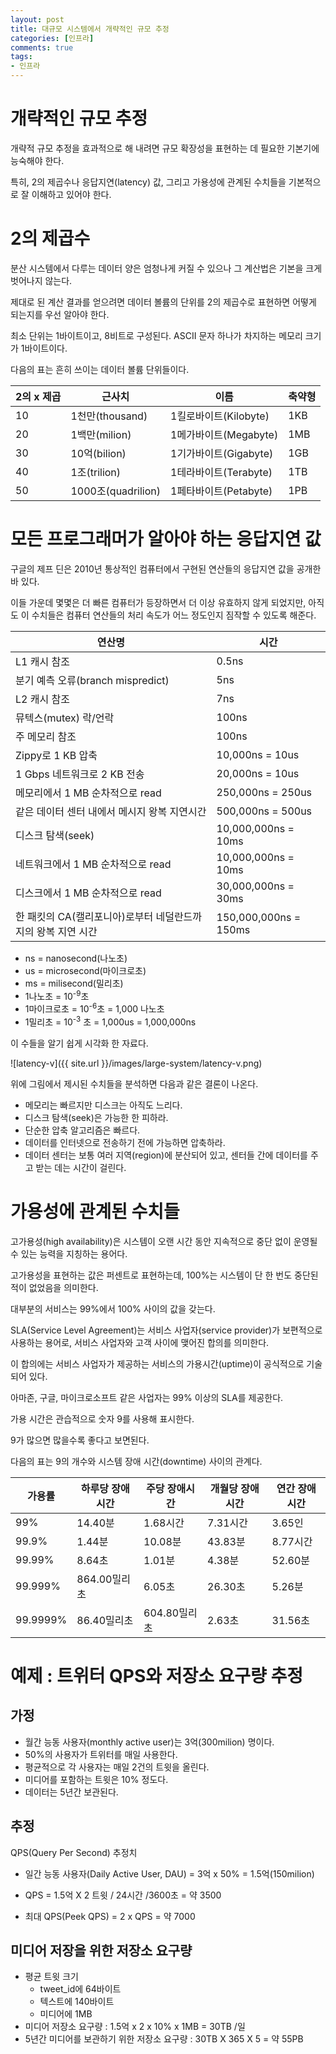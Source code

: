 ```yaml
---
layout: post
title: 대규모 시스템에서 개략적인 규모 추정
categories: [인프라]
comments: true 
tags:
- 인프라
---
```


# 개략적인 규모 추정

개략적 규모 추정을 효과적으로 해 내려면 규모 확장성을 표현하는 데 필요한 기본기에 능숙해야 한다.

특히, 2의 제곱수나 응답지연(latency) 값, 그리고 가용성에 관계된 수치들을 기본적으로 잘 이해하고 있어야 한다.



# 2의 제곱수

분산 시스템에서 다루는 데이터 양은 엄청나게 커질 수 있으나 그 계산법은 기본을 크게 벗어나지 않는다.

제대로 된 계산 결과를 얻으려면 데이터 볼륨의 단위를 2의 제곱수로 표현하면 어떻게 되는지를 우선 알아야 한다.

최소 단위는 1바이트이고, 8비트로 구성된다. ASCII 문자 하나가 차지하는 메모리 크기가 1바이트이다. 

다음의 표는 흔히 쓰이는 데이터 볼륨 단위들이다.

| 2의 x 제곱 | 근사치             | 이름                  | 축약형 |
| ---------- | ------------------ | --------------------- | ------ |
| 10         | 1천만(thousand)    | 1킬로바이트(Kilobyte) | 1KB    |
| 20         | 1백만(milion)      | 1메가바이트(Megabyte) | 1MB    |
| 30         | 10억(bilion)       | 1기가바이트(Gigabyte) | 1GB    |
| 40         | 1조(trilion)       | 1테라바이트(Terabyte) | 1TB    |
| 50         | 1000조(quadrilion) | 1페타바이트(Petabyte) | 1PB    |



# 모든 프로그래머가 알아야 하는 응답지연 값

구글의 제프 딘은 2010년 통상적인 컴퓨터에서 구현된 연산들의 응답지연 값을 공개한 바 있다.

이들 가운데 몇몇은 더 빠른 컴퓨터가 등장하면서 더 이상 유효하지 않게 되었지만, 아직도 이 수치들은 컴퓨터 연산들의 처리 속도가 어느 정도인지 짐작할 수 있도록 해준다.

| 연산명                                                       | 시간                  |
| ------------------------------------------------------------ | --------------------- |
| L1 캐시 참조                                                 | 0.5ns                 |
| 분기 예측 오류(branch mispredict)                            | 5ns                   |
| L2 캐시 참조                                                 | 7ns                   |
| 뮤텍스(mutex) 락/언락                                        | 100ns                 |
| 주 메모리 참조                                               | 100ns                 |
| Zippy로 1 KB 압축                                            | 10,000ns = 10us       |
| 1 Gbps 네트워크로 2 KB 전송                                  | 20,000ns = 10us       |
| 메모리에서 1 MB 순차적으로 read                              | 250,000ns = 250us     |
| 같은 데이터 센터 내에서 메시지 왕복 지연시간                 | 500,000ns = 500us     |
| 디스크 탐색(seek)                                            | 10,000,000ns = 10ms   |
| 네트워크에서 1 MB 순차적으로 read                            | 10,000,000ns = 10ms   |
| 디스크에서 1 MB 순차적으로 read                              | 30,000,000ns = 30ms   |
| 한 패킷의 CA(캘리포니아)로부터 네덜란드까지의 왕복 지연 시간 | 150,000,000ns = 150ms |

- ns = nanosecond(나노초)
- us = microsecond(마이크로초)
- ms = milisecond(밀리초)
- 1나노초 = 10<sup>-9</sup>초 
- 1마이크로초 = 10<sup>-6</sup>초  = 1,000 나노초
- 1밀리초 = 10<sup>-3</sup> 초 = 1,000us = 1,000,000ns

이 수들을 알기 쉽게 시각화 한 자료다.

 ![latency-v]({{ site.url }}/images/large-system/latency-v.png) 

위에 그림에서 제시된 수치들을 분석하면 다음과 같은 결론이 나온다.

- 메모리는 빠르지만 디스크는 아직도 느리다.
- 디스크 탐색(seek)은 가능한 한 피하라.
- 단순한 압축 알고리즘은 빠르다.
- 데이터를 인터넷으로 전송하기 전에 가능하면 압축하라.
- 데이터 센터는 보통 여러 지역(region)에 분산되어 있고, 센터들 간에 데이터를 주고 받는 데는 시간이 걸린다.



# 가용성에 관계된 수치들

고가용성(high availability)은 시스템이 오랜 시간 동안 지속적으로 중단 없이 운영될 수 있는 능력을 지칭하는 용어다.

고가용성을 표현하는 값은 퍼센트로 표현하는데, 100%는 시스템이 단 한 번도 중단된 적이 없었음을 의미한다.

대부분의 서비스는 99%에서 100% 사이의 값을 갖는다.

SLA(Service Level Agreement)는 서비스 사업자(service provider)가 보편적으로 사용하는 용어로, 서비스 사업자와 고객 사이에 맺어진 합의를 의미한다.

이 합의에는 서비스 사업자가 제공하는 서비스의 가용시간(uptime)이 공식적으로 기술되어 있다.

아마존, 구글, 마이크로소프트 같은 사업자는 99% 이상의 SLA를 제공한다.

가용 시간은 관습적으로 숫자 9를 사용해 표시한다.

9가 많으면 많을수록 좋다고 보면된다.

다음의 표는 9의 개수와 시스템 장애 시간(downtime) 사이의 관계다.



| 가용률   | 하루당 장애시간 | 주당 장애시간 | 개월당 장애시간 | 연간 장애시간 |
| -------- | --------------- | ------------- | --------------- | ------------- |
| 99%      | 14.40분         | 1.68시간      | 7.31시간        | 3.65인        |
| 99.9%    | 1.44분          | 10.08분       | 43.83분         | 8.77시간      |
| 99.99%   | 8.64초          | 1.01분        | 4.38분          | 52.60분       |
| 99.999%  | 864.00밀리초    | 6.05초        | 26.30초         | 5.26분        |
| 99.9999% | 86.40밀리초     | 604.80밀리초  | 2.63초          | 31.56초       |



# 예제 : 트위터 QPS와 저장소 요구량 추정

## 가정

- 월간 능동 사용자(monthly active user)는 3억(300milion) 명이다.
- 50%의 사용자가 트위터를 매일 사용한다.
- 평균적으로 각 사용자는 매일 2건의 트윗을 올린다.
- 미디어를 포함하는 트윗은 10% 정도다.
- 데이터는 5년간 보관된다.



## 추정

QPS(Query Per Second) 추정치

- 일간 능동 사용자(Daily Active User, DAU) = 3억 x 50% = 1.5억(150milion)

- QPS = 1.5억 X 2 트윗 / 24시간 /3600초 = 약 3500

- 최대 QPS(Peek QPS) = 2 x QPS = 약 7000

  

## 미디어 저장을 위한 저장소 요구량 

- 평균 트윗 크기
  - tweet_id에 64바이트
  - 텍스트에 140바이트
  - 미디어에 1MB
- 미디어 저장소 요구량 : 1.5억 x 2 x 10% x 1MB = 30TB /일
- 5년간 미디어를 보관하기 위한 저장소 요구량 : 30TB X 365 X 5 = 약 55PB